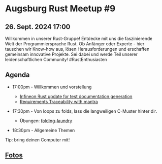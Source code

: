 # Augsburg Rust Meetup #9
## 26. Sept. 2024 17:00

Willkommen in unserer Rust-Gruppe! Entdecke mit uns die faszinierende Welt der Programmiersprache Rust. Ob Anfänger oder Experte - hier tauschen wir Know-how aus, lösen Herausforderungen und erschaffen gemeinsam innovative Projekte. Sei dabei und werde Teil unserer leidenschaftlichen Community! #RustEnthusiasten

## Agenda
- 17:00pm - Willkommen und vorstellung
    - [Infineon Rust update for test documentation generation](https://ifxfrancois.github.io/rust_doc_test_demo/target/doc/rust_doc_test_demo/tests/index.html)
    - [Requirements Traceability with mantra](https://community.infineon.com/t5/Blogs/Requirements-Traceability-with-mantra/ba-p/864822)

- 17:30pm - Von loops zu folds, lass die langweiligen C-Muster hinter dir.
    - Übungen: [folding-laundry](https://github.com/rust-augsburg/presentations/tree/main/2024-09-26/folding-laundry)
- 18:30pm - Allgemeine Themen

Tip: bring deinen Computer mit!

## [Fotos](./MeetupFotos9.md)